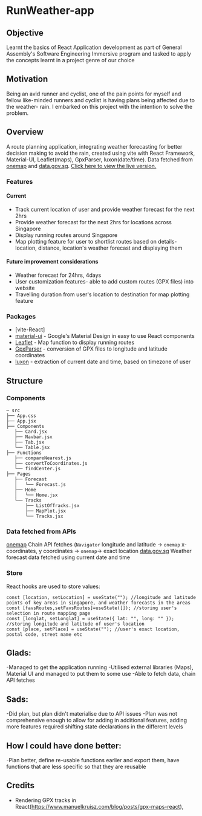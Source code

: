 # RunWeather-app

## Objective
Learnt the basics of React Application development as part of General Assembly's Software Engineering Immersive program and tasked to apply the concepts learnt in a project genre of our choice

## Motivation
Being an avid runner and cyclist, one of the pain points for myself and fellow like-minded runners and cyclist is having plans being affected due to the weather- rain. I embarked on this project with the intention to solve the problem. 

## Overview
A route planning application, integrating weather forecasting for better decision making to avoid the rain, created using vite with React Framework, Material-UI, Leaflet(maps), GpxParser, luxon(date/time). Data fetched from [onemap](https://developers.onemap.sg/) and [data.gov.sg](https://data.gov.sg/dataset/weather-forecast). [Click here to view the live version.](https://runweather.vercel.app/)

### Features
#### Current
- Track current location of user and provide weather forecast for the next 2hrs
- Provide weather forecast for the next 2hrs for locations across Singapore
- Display running routes around Singapore
- Map plotting feature for user to shortlist routes based on details-location, distance, location's weather forecast and displaying them

#### Future improvement considerations
- Weather forecast for 24hrs, 4days
- User customization features- able to add custom routes (GPX files) into website
- Travelling duration from user's location to destination for map plotting feature

### Packages

- [vite-React]
- [material-ui](https://material-ui.com/) - Google's Material Design in easy to use React components
- [Leaflet](https://leafletjs.com/) - Map function to display running routes
- [GpxParser](https://www.npmjs.com/package/gpxparser) - conversion of GPX files to longitude and latitude coordinates
- [luxon](https://moment.github.io/luxon/#/?id=luxon) - extraction of current date and time, based on timezone of user

## Structure

### Components

```
─ src
├── App.css
├── App.jsx
├── Components
   ├── Card.jsx
   ├── Navbar.jsx
   ├── Tab.jsx
   └── Table.jsx
├── Functions
   ├── compareNearest.js
   ├── convertToCoordinates.js
   └── findCenter.js
├── Pages
   ├── Forecast
   │   └── Forecast.js
   ├── Home
   │   └── Home.jsx
   └── Tracks
       ├── ListOfTracks.jsx
       ├── MapPlot.jsx
       └── Tracks.jsx
```

### Data fetched from APIs
[onemap](https://developers.onemap.sg/) Chain API fetches (`Navigator` longitude and latitude -> `onemap` x-coordinates, y coordinates -> `onemap`-> exact location
[data.gov.sg](https://data.gov.sg/dataset/weather-forecast) Weather forecast data fetched using current date and time
### Store

React hooks are used to store values:
```
const [location, setLocation] = useState(""); //longitude and latitude points of key areas in singapore, and weather forecasts in the areas
const [favsRoutes,setFavsRoutes]=useState([]); //storing user's selection in route mapping page
const [longlat, setLonglat] = useState({ lat: "", long: "" }); //storing longitude and latitude of user's location
const [place, setPlace] = useState(""); //user's exact location, postal code, street name etc
```

## Glads:
-Managed to get the application running
-Utilised external libraries (Maps), Material UI and managed to put them to some use
-Able to fetch data, chain API fetches

## Sads:
-Did plan, but plan didn't materialise due to API issues
-Plan was not comprehensive enough to allow for adding in additional features, adding more features required shifting state declarations in the different levels

## How I could have done better:
-Plan better, define re-usable functions earlier and export them, have functions that are less specific so that they are reusable

## Credits
- Rendering GPX tracks in React(https://www.manuelkruisz.com/blog/posts/gpx-maps-react),

